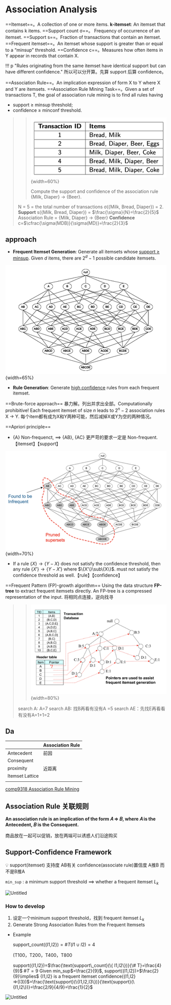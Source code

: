 # Association Analysis

==Itemset==。A collection of one or more items. **k-itemset**: An itemset that contains k items.
==Support count σ==。 Frequency of occurrence of an itemset.
==Support s==。Fraction of transactions that contain an itemset.
==Frequent itemset==。An itemset whose support is greater than or equal to a “minsup” threshold.
==Confidence c==。Measures how often items in Y appear in records that contain X.

!!! p "Rules originating from the same itemset have identical support but can have different confidence."
    所以可以分开算。先算 support 后算 confidence。

==Association Rule==。An implication expression of form X to Y where X and Y are itemsets.
==Association Rule Mining Task==。Given a set of transactions T, the goal of association rule mining is to find all rules having

- support ≥ minsup threshold;
- confidence ≥ minconf threshold.

> > ![](./pics/AssociaA_2.png){width=60%}
> >
> > Compute the support and confidence of the association rule {Milk, Diaper} → {Beer}.
>
> N = 5 = the total number of transactions
> σ({Milk, Bread, Diaper}) = 2.
> **Support** s({Milk, Bread, Diaper}) = $\frac{\sigma}{N}=\frac{2}{5}$
> Association Rule = {Milk, Diaper} -> {Beer}
> **Confidence** c=$\cfrac{\sigma(MDB)}{\sigma(MD)}=\frac{2}{3}$

## approach

- **Frequent Itemset Generation**: Generate all itemsets whose <u>support ≥ minsup</u>.
Given $d$ items, there are $2^d − 1$ possible candidate itemsets.

![](./pics/AssociaA_1.png){width=65%}

- **Rule Generation**: Generate <u>high confidence</u> rules from each frequent itemset.

==Brute-force approach== 暴力解。列出并求出全部。Computationally prohibitive!
Each frequent itemset of size $n$ leads to $2^n−2$ association rules X → Y. 每个item都有成为X和Y两种可能，然后减掉X或Y为空的两种情况。

==Apriori principle==

- {A} Non-frequenct, $\implies$ {AB}, {AC} 更严苛的要求一定是 Non-frequent.【itemset】【support】

![](./pics/AssociaA_4.png){width=70%}

- If a rule $\{X\} → \{Y−X\}$ does not satisfy the confidence threshold, then any rule $\{X′\} →\{Y−X′\}$ where $\{X′\}\sub\{X\}$. must not satisfy the confidence threshold as well.【rule】【confidence】

==Frequent Pattern (FP)-growth algorithm==
Using the data structure **FP-tree** to extract frequent itemsets directly. An FP-tree is a compressed representation of the input. 将相同点连接，逆向找寻

> > ![](./pics/AssociaA_3.png){width=80%}
>
> search A: A=7
> search AB: 找B再看有没有A =5
> search AE：先找E再看看有没有A=1+1=2

## Da

|  | Association Rule |
| --- | --- |
| Antecedent | 前因 |
| Consequent |  |
| proximity | 近距离 |
| Itemset Lattice |  |
|  |  |

[comp9318 Association Rule Mining](https://zhuanlan.zhihu.com/p/65155693)

## Association Rule 关联规则

**An association rule is an implication of the form 𝐴 ⇒ 𝐵, where 𝐴 is the Antecedent, 𝐵 is the Consequent.**

商品放在一起可以促销，放在两端可以诱惑人们沿途购买

## Support-Confidence Framework

💡 support(itemset) 支持度 AB有关
confidence(associate rule)置信度 A推B 而不是B推A

`min_sup` : a minimum support threshold $\implies$ whether a frequent itemset $L_k$

![Untitled](https://s3-us-west-2.amazonaws.com/secure.notion-static.com/6a574370-5850-40f6-b1e2-e320e74cec72/Untitled.png)

### How to develop

1. 设定一个minimum support threshold，找到 frequent itemset $L_k$
2. Generate Strong Association Rules from the Frequent Itemsets

- Example

    support_count({I1,I2})$=\#T(I1\cup I2)=4$

    (T100，T200，T400，T800

    support({I1,I2})=$\frac{\text{support\_count}(\{ I1,I2\})}{\# T}=\frac{4}{9}$
    $\#T=9$
    Given min_sup$=\frac{2}{9}$, support({I1,I2})>$\frac{2}{9}\implies$ {I1,I2} is a frequent itemset
    confidence({I1,I2}⇒{I3})$=\frac{\text{support}(\{I1,I2,I3\})}{\text{support}(\{I1,I2\})}=\frac{2/9}{4/9}=\frac{1}{2}$

![Untitled](https://s3-us-west-2.amazonaws.com/secure.notion-static.com/0204077f-0706-4e36-84fd-2ce758b2070a/Untitled.png)
